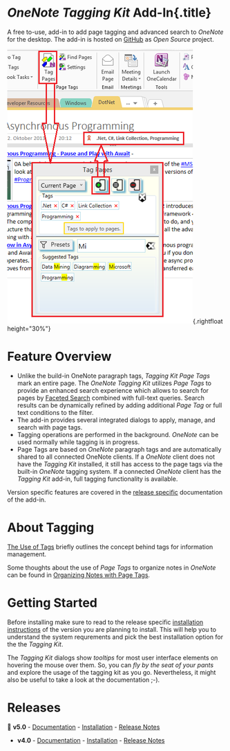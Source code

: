 # _OneNote Tagging Kit_ Add-In{.title}

A free to-use, add-in to add page tagging and advanced search to _OneNote_
for the desktop. The add-in is hosted on
[GitHub](https://github.com/WetHat/OnenoteTaggingKit) as _Open Source_ project.

![Screenshot](images/TaggingKitIntro.png){.rightfloat height="30%"}

# Feature Overview

* Unlike the build-in OneNote paragraph tags, _Tagging Kit Page Tags_ mark an
  entire page. The _OneNote Tagging Kit_ utilizes _Page Tags_ to provide
  an enhanced search experience which allows to search for pages by
  [Faceted Search](https://en.wikipedia.org/wiki/Faceted_search)
  combined with full-text queries.
  Search results can be dynamically refined by adding additional
  _Page Tag_ or full text conditions to the filter.
* The add-in provides several integrated dialogs to apply, manage, and search
  with page tags.
* Tagging operations are performed in the background. _OneNote_ can be used
  normally while tagging is in progress.
* Page Tags are based on _OneNote_ paragraph tags and are automatically shared
  to all connected OneNote clients. If a _OneNote_ client does not have the
  _Tagging Kit_ installed, it still has access to the page tags via
  the built-in _OneNote_ tagging system. If a connected _OneNote_ client has the
  _Tagging Kit_ add-in, full tagging functionality is available.

Version specific features are covered in the [release specific](#releases)
documentation of the add-in.

# About Tagging

[The Use of Tags](Use%20of%20Tags.md) briefly outlines the concept behind tags
for information management.

Some thoughts about the use of _Page Tags_ to organize notes in _OneNote_ can
be found in [Organizing Notes with Page Tags](Organizing%20Notes%20with%20Page%20Tags.md).

# Getting Started

Before installing make sure to read to the release specific
[installation instructions](#releases) of the version you are planning to install.
This will help you to understand the system requrements and pick the best installation
option for the the _Tagging Kit_.

The _Tagging Kit_ dialogs show _tooltips_ for most user interface elements on hovering the
mouse over them. So, you can _fly by the seat of your pants_ and explore the usage of the
tagging kit as you go. Nevertheless, it might also be useful to take a look at the
documentation ;-).

# Releases

🌟 **v5.0** - [Documentation](v5.0/Home.md) -
[Installation](v5.0/Home.md#installation-and-upgrade) -
[Release Notes](https://github.com/WetHat/OnenoteTaggingKit/releases)

* **v4.0** - [Documentation](v4.0/Home.md) -
[Installation](v4.0/Home.md#installation-and-upgrade) -
[Release Notes](https://github.com/WetHat/OnenoteTaggingKit/releases)


